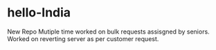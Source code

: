 # hello-India
New Repo 
Mutiple time worked on bulk requests assisgned by seniors. 
Worked on reverting server as per customer request.
